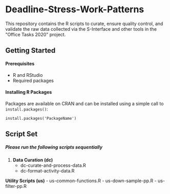 # Deadline-Stress-Work-Patterns
This repository contains the R scripts to curate, ensure quality control, and validate the raw data collected
via the S-Interface and other tools in the "Office Tasks 2020" project.


## Getting Started

#### Prerequisites
- R and RStudio
- Required packages

#### Installing R Packages
Packages are available on CRAN and can be installed using a simple call to `install.packages()`:

    install.packages('PackageName')
	
	
## Script Set
##### Please run the following scripts sequentially
1. **Data Curation (dc)**
	- dc-curate-and-process-data.R
	- dc-format-activity-data.R


**Utility Scripts (us)**
	- us-common-functions.R
	- us-down-sample-pp.R
	- us-filter-pp.R
